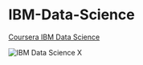 # IBM-Data-Science
[Coursera IBM Data Science](https://www.coursera.org/professional-certificates/ibm-data-science)

![IBM Data Science X](https://user-images.githubusercontent.com/94034809/175800141-b15c2063-1444-4d35-ac4e-b2d81745a9f5.png)
